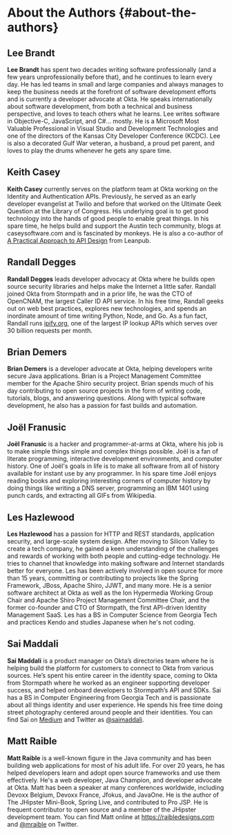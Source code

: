 # About the Authors {#about-the-authors}

## Lee Brandt

**Lee Brandt** has spent two decades writing software professionally (and a few years unprofessionally before that), and he continues to learn every day. He has led teams in small and large companies and always manages to keep the business needs at the forefront of software development efforts and is currently a developer advocate at Okta. He speaks internationally about software development, from both a technical and business perspective, and loves to teach others what he learns. Lee writes software in Objective-C, JavaScript, and C#… mostly. He is a Microsoft Most Valuable Professional in Visual Studio and Development Technologies and one of the directors of the Kansas City Developer Conference (KCDC). Lee is also a decorated Gulf War veteran, a husband, a proud pet parent, and loves to play the drums whenever he gets any spare time.

## Keith Casey

**Keith Casey** currently serves on the platform team at Okta working on the Identity and Authentication APIs. Previously, he served as an early developer evangelist at Twilio and before that worked on the Ultimate Geek Question at the Library of Congress. His underlying goal is to get good technology into the hands of good people to enable great things. In his spare time, he helps build and support the Austin tech community, blogs at caseysoftware.com and is fascinated by monkeys. He is also a co-author of [A Practical Approach to API Design](https://leanpub.com/restful-api-design) from Leanpub.

## Randall Degges

**Randall Degges** leads developer advocacy at Okta where he builds open source security libraries and helps make the Internet a little safer. Randall joined Okta from Stormpath and in a prior life, he was the CTO of OpenCNAM, the largest Caller ID API service. In his free time, Randall geeks out on web best practices, explores new technologies, and spends an inordinate amount of time writing Python, Node, and Go. As a fun fact, Randall runs <a href="http://ipify.org" class="url">ipify.org</a>, one of the largest IP lookup APIs which serves over 30 billion requests per month.

## Brian Demers

**Brian Demers** is a developer advocate at Okta, helping developers write secure Java applications. Brian is a Project Management Committee member for the Apache Shiro security project. Brian spends much of his day contributing to open source projects in the form of writing code, tutorials, blogs, and answering questions. Along with typical software development, he also has a passion for fast builds and automation.

## Joël Franusic

**Joël Franusic** is a hacker and programmer-at-arms at Okta, where his job is to make simple things simple and complex things possible. Joël is a fan of literate programming, interactive development environments, and computer history. One of Joël's goals in life is to make all software from all of history available for instant use by any programmer. In his spare time Joël enjoys reading books and exploring interesting corners of computer history by doing things like writing a DNS server, programming an IBM 1401 using punch cards, and extracting all GIFs from Wikipedia.

## Les Hazlewood

**Les Hazlewood** has a passion for HTTP and REST standards, application security, and large-scale system design.  After moving to Silicon Valley to create a tech company, he gained a keen understanding of the challenges and rewards of working with both people and cutting-edge technology. He tries to channel that knowledge into making software and Internet standards better for everyone. Les has been actively involved in open source for more than 15 years, committing or contributing to projects like the Spring Framework, JBoss, Apache Shiro, JJWT, and many more. He is a senior software architect at Okta as well as the Ion Hypermedia Working Group Chair and Apache Shiro Project Management Committee Chair, and the former co-founder and CTO of Stormpath, the first API-driven Identity Management SaaS. Les has a BS in Computer Science from Georgia Tech and practices Kendo and studies Japanese when he's not coding.

## Sai Maddali

**Sai Maddali** is a product manager on Okta’s directories team where he is helping build the platform for customers to connect to Okta from various sources. He’s spent his entire career in the identity space, coming to Okta from Stormpath where he worked as an engineer supporting developer success, and helped onboard developers to Stormpath’s API and SDKs. Sai has a BS in Computer Engineering from Georgia Tech and is passionate about all things identity and user experience. He spends his free time doing street photography centered around people and their identities. You can find Sai on <a href="https://medium.com/@saimaddali" class="url">Medium</a> and Twitter as <a href="https://twitter.com/saimaddali" class="url">@saimaddali</a>.

## Matt Raible

**Matt Raible** is a well-known figure in the Java community and has been building web applications for most of his adult life. For over 20 years, he has helped developers learn and adopt open source frameworks and use them effectively. He's a web developer, Java Champion, and developer advocate at Okta. Matt has been a speaker at many conferences worldwide, including Devoxx Belgium, Devoxx France, Jfokus, and JavaOne. He is the author of The JHipster Mini-Book, Spring Live, and contributed to Pro JSP. He is frequent contributor to open source and a member of the JHipster development team. You can find Matt online at <a href="https://raibledesigns.com" class="url">https://raibledesigns.com</a> and <a href="https://twitter.com/mraible" class="url">@mraible</a> on Twitter.


